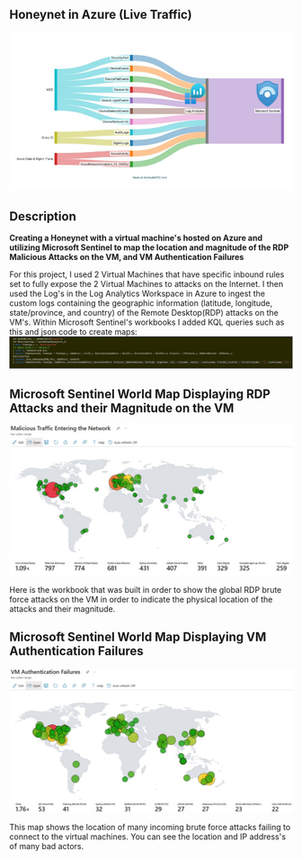 ## Honeynet in Azure (Live Traffic)

![Microsoft Sentinel Data Flow](https://github.com/JordanBuring/Files/blob/main/MicrosoftSentinelFlowChart.jpg)

## Description 

**Creating a Honeynet with a virtual machine's hosted on Azure and utilizing Microsoft Sentinel to map the location and magnitude of the RDP Malicious Attacks on the VM, and VM Authentication Failures**

For this project, I used 2 Virtual Machines that have specific inbound rules set to fully expose the 2 Virtual Machines to attacks on the Internet. I then used the Log's in the Log Analytics Workspace in Azure to ingest the custom logs containing the geographic information (latitude, longitude, state/province, and country) of the Remote Desktop(RDP) attacks on the VM's. Within Microsoft Sentinel's workbooks I added KQL queries such as this and json code to create maps:
![KQLQuery](https://github.com/JordanBuring/Files/blob/main/KQLquery1.jpg)



## Microsoft Sentinel World Map Displaying RDP Attacks and their Magnitude on the VM
![MaliciousTraffic](https://github.com/JordanBuring/Files/blob/main/MaliciousTraffic.jpg)

Here is the workbook that was built in order to show the global RDP brute force attacks on the VM in order to indicate the physical location of the attacks and their magnitude.


## Microsoft Sentinel World Map Displaying VM Authentication Failures
![VMAuthFailures](https://github.com/JordanBuring/Files/blob/main/VMAuthFailures.jpg)


This map shows the location of many incoming brute force attacks failing to connect to the virtual machines. You can see the location and IP address's of many bad actors.
